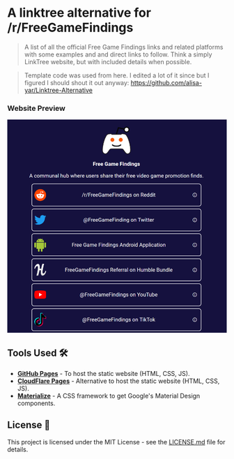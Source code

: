 # A linktree alternative for /r/FreeGameFindings
> A list of all the official Free Game Findings links and related platforms with some examples and and direct links to follow. Think a simply LinkTree website, but with included details when possible.

> Template code was used from here. I edited a lot of it since but I figured I should shout it out anyway: https://github.com/alisa-yar/Linktree-Alternative

### Website Preview
<p align="center">
  <kbd>
    <a href="https://freegamefinsings.github.io/" target="_blank"><img src="examples/preview.PNG">
  </a>
  </kbd>
</p>

## Tools Used 🛠️
* [<b>GitHub Pages</b>](https://create-react-app.dev/docs/deployment/#github-pages) - To host the static website (HTML, CSS, JS).
* [<b>CloudFlare Pages</b>](https://pages.cloudflare.com/) - Alternative to host the static website (HTML, CSS, JS).
* [<b>Materialize</b>](https://materializecss.com/) - A CSS framework to get Google's Material Design components.

## License 📄
This project is licensed under the MIT License - see the [LICENSE.md](./LICENSE) file for details.
